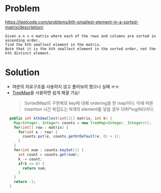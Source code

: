 # Problem
https://leetcode.com/problems/kth-smallest-element-in-a-sorted-matrix/description/
```
Given a n x n matrix where each of the rows and columns are sorted in ascending order, 
find the kth smallest element in the matrix.
Note that it is the kth smallest element in the sorted order, not the kth distinct element.
```

# Solution
- 여분의 자료구조를 사용하지 않고 풀어보려 했으나 실패 ㅠㅠ
- [TreeMap](https://docs.oracle.com/javase/8/docs/api/index.html?java/util/TreeMap.html)을 사용하면 쉽게 해결 가능! 
  > SortedMap의 구현체로 key에 대해 ordering을 한 map이다. 이에 따른 insertion 시간 복잡도는 N개의 element를 넣을 경우 O(N*log(N))이다.
  
```java
  public int kthSmallest(int[][] matrix, int k) {
    Map<Integer, Integer> counts = new TreeMap<Integer, Integer>();
    for(int[] row : matrix) {
      for(int e : row) {
        counts.put(e, counts.getOrDefault(e, 0) + 1);
      }
    }
    for(int num : counts.keySet()) {
      int count = counts.get(num);
      k -= count;
      if(k <= 0) {
        return num;
      }
    }
    return -1;
  }
```
